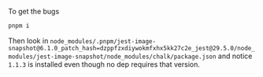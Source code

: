To get the bugs

```sh
pnpm i
```

Then look in `node_modules/.pnpm/jest-image-snapshot@6.1.0_patch_hash=dzppfzxdiywokmfxhx5kk27c2e_jest@29.5.0/node_modules/jest-image-snapshot/node_modules/chalk/package.json` and notice `1.1.3` is installed even though no dep requires that version.
